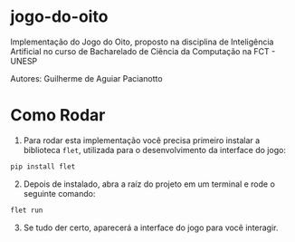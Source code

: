 # jogo-do-oito
Implementação do Jogo do Oito, proposto na disciplina de Inteligência Artificial no curso de Bacharelado de Ciência da Computação na FCT - UNESP

Autores: Guilherme de Aguiar Pacianotto

# Como Rodar

1. Para rodar esta implementação você precisa primeiro instalar a biblioteca `flet`, utilizada para o desenvolvimento da interface do jogo:

```bash
pip install flet
```

2. Depois de instalado, abra a raíz do projeto em um terminal e rode o seguinte comando:

```bash
flet run
```
3. Se tudo der certo, aparecerá a interface do jogo para você interagir.
